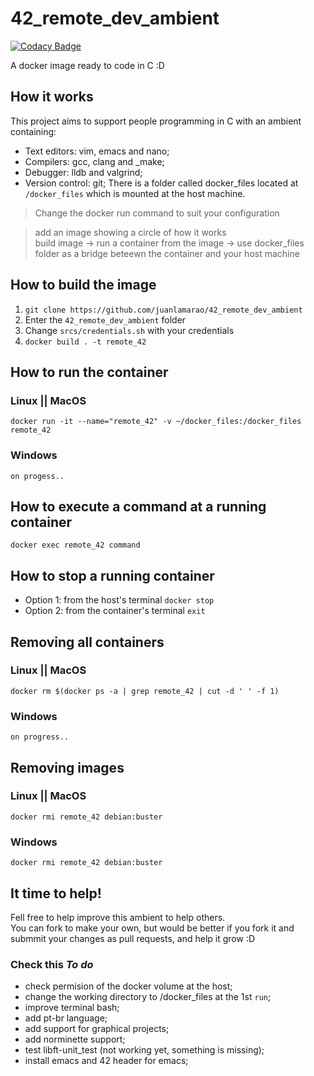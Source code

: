 # 42_remote_dev_ambient

[![Codacy Badge](https://api.codacy.com/project/badge/Grade/2c0045ab9e584b76b4cfdd8d69fcc041)](https://app.codacy.com/manual/juanlamarao/42_remote_dev_ambient?utm_source=github.com&utm_medium=referral&utm_content=juanlamarao/42_remote_dev_ambient&utm_campaign=Badge_Grade_Dashboard)

A docker image ready to code in C :D

## How it works
This project aims to support people programming in C with an ambient containing:
* Text editors: vim, emacs and nano;
* Compilers: gcc, clang and _make;
* Debugger: lldb and valgrind;
* Version control: git;
There is a folder called docker_files located at `/docker_files` which is mounted at the host machine.
> Change the docker run command to suit your configuration

> add an image showing a circle of how it works  
> build image -> run a container from the image -> use docker_files folder as a bridge beteewn the container and your host machine

## How to build the image
1. `git clone https://github.com/juanlamarao/42_remote_dev_ambient`
2. Enter the `42_remote_dev_ambient` folder
3. Change `srcs/credentials.sh` with your credentials
4. `docker build . -t remote_42`

## How to run the container
### Linux || MacOS
`docker run -it --name="remote_42" -v ~/docker_files:/docker_files remote_42`
### Windows
`on progess..`

## How to execute a command at a running container
`docker exec remote_42 command`

## How to stop a running container
* Option 1: from the host's terminal
`docker stop`
* Option 2: from the container's terminal
`exit`

## Removing all containers
### Linux || MacOS
`docker rm $(docker ps -a | grep remote_42 | cut -d ' ' -f 1)`
### Windows
`on progress..`

## Removing images
### Linux || MacOS
`docker rmi remote_42 debian:buster`
### Windows
`docker rmi remote_42 debian:buster`

## It time to help!
Fell free to help improve this ambient to help others.  
You can fork to make your own, but would be better if you fork it and
submmit your changes as pull requests, and help it grow :D

### Check this _To do_
* check permision of the docker volume at the host;
* change the working directory to /docker_files at the 1st `run`;
* improve terminal bash;
* add pt-br language;
* add support for graphical projects;
* add norminette support;
* test libft-unit_test (not working yet, something is missing);
* install emacs and 42 header for emacs;
